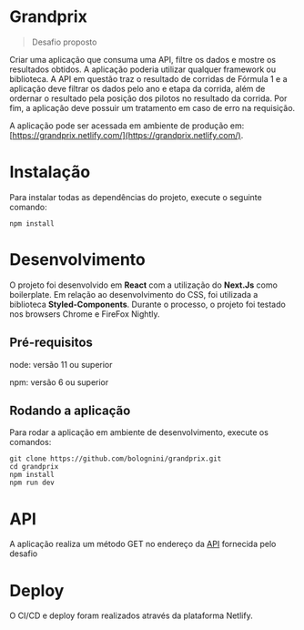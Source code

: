 # Grandprix

> Desafio proposto

Criar uma aplicação que consuma uma API, filtre os dados e mostre os resultados obtidos. A aplicação poderia utilizar qualquer framework ou biblioteca. A API em questão traz o resultado de corridas de Fórmula 1 e a aplicação deve filtrar os dados pelo ano e etapa da corrida, além de ordernar o resultado pela posição dos pilotos no resultado da corrida. Por fim, a aplicação deve possuir um tratamento em caso de erro na requisição.

A aplicação pode ser acessada em ambiente de produção em: [https://grandprix.netlify.com/](https://grandprix.netlify.com/).


# Instalação

Para instalar todas as dependências do projeto, execute o seguinte comando:

```
npm install
```

# Desenvolvimento

O projeto foi desenvolvido em **React** com a utilização do **Next.Js** como boilerplate. Em relação ao desenvolvimento do CSS, foi utilizada a biblioteca **Styled-Components**. Durante o processo, o projeto foi testado nos browsers Chrome e FireFox Nightly.

## Pré-requisitos

node: versão 11 ou superior

npm: versão 6 ou superior

## Rodando a aplicação

Para rodar a aplicação em ambiente de desenvolvimento, execute os comandos:

```
git clone https://github.com/bolognini/grandprix.git
cd grandprix
npm install
npm run dev
```

# API

A aplicação realiza um método GET no endereço da [API](http://ergast.com/api/f1/${year}/${round}/results.json) fornecida pelo desafio

# Deploy

O CI/CD e deploy foram realizados através da plataforma Netlify.